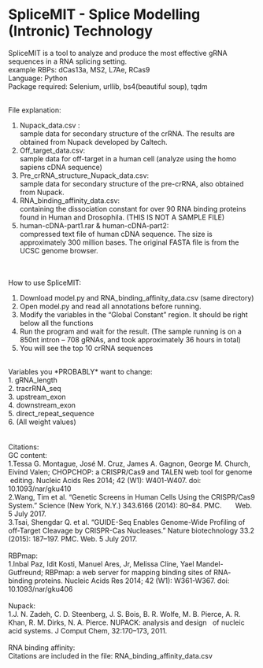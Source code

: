 # SpliceMIT - Splice Modelling (Intronic) Technology
SpliceMIT is a tool to analyze and produce the most effective gRNA sequences in a RNA splicing setting.<br />
example RBPs: dCas13a, MS2, L7Ae, RCas9 <br />
Language: Python <br />
Package required: Selenium, urllib, bs4(beautiful soup), tqdm <br />
<br />

File explanation: <br />
1.	Nupack_data.csv : <br />sample data for secondary structure of the crRNA. The results are obtained from Nupack developed by Caltech.
2.	Off_target_data.csv: <br />sample data for off-target in a human cell (analyze using the homo sapiens cDNA sequence)
3.	Pre_crRNA_structure_Nupack_data.csv: <br />sample data for secondary structure of the pre-crRNA, also obtained from Nupack.
4.	RNA_binding_affinity_data.csv: <br />containing the dissociation constant for over 90 RNA binding proteins found in Human and Drosophila. (THIS IS NOT A SAMPLE FILE)
5.	human-cDNA-part1.rar & human-cDNA-part2: <br />compressed text file of human cDNA sequence. The size is approximately 300 million bases. The original FASTA file is from the UCSC genome browser.<br />
<br />   

How to use SpliceMIT:<br />
1.	Download model.py and RNA_binding_affinity_data.csv (same directory)<br />
2.	Open model.py and read all annotations before running.<br />
3.	Modify the variables in the “Global Constant” region. It should be right below all the functions<br />
4.	Run the program and wait for the result. (The sample running is on a 850nt intron – 708 gRNAs, and took approximately 36 hours in total)<br />
5.	You will see the top 10 crRNA sequences<br />
<br />
Variables you *PROBABLY* want to change:<br />
1.	gRNA_length <br />
2.	tracrRNA_seq <br />
3.	upstream_exon <br />
4.	downstream_exon <br />
5.	direct_repeat_sequence <br />
6.	(All weight values) <br />


<br />
<br />
Citations: <br />
GC content: <br />
  1.Tessa G. Montague, José M. Cruz, James A. Gagnon, George M. Church, Eivind Valen; CHOPCHOP: a CRISPR/Cas9 and TALEN web tool for genome    editing. Nucleic Acids Res 2014; 42 (W1): W401-W407. doi: 10.1093/nar/gku410 <br />
  2.Wang, Tim et al. “Genetic Screens in Human Cells Using the CRISPR/Cas9 System.” Science (New York, N.Y.) 343.6166 (2014): 80–84. PMC.       Web. 5 July 2017. <br />
  3.Tsai, Shengdar Q. et al. “GUIDE-Seq Enables Genome-Wide Profiling of off-Target Cleavage by CRISPR-Cas Nucleases.” Nature biotechnology     33.2 (2015): 187–197. PMC. Web. 5 July 2017. <br />
<br />
RBPmap: <br />
  1.Inbal Paz, Idit Kosti, Manuel Ares, Jr, Melissa Cline, Yael Mandel-Gutfreund; RBPmap: a web server for mapping binding sites of RNA-      binding proteins. Nucleic Acids Res 2014; 42 (W1): W361-W367. doi: 10.1093/nar/gku406 <br />
<br />
Nupack: <br />
  1.J. N. Zadeh, C. D. Steenberg, J. S. Bois, B. R. Wolfe, M. B. Pierce, A. R. Khan, R. M. Dirks, N. A. Pierce. NUPACK: analysis and design   of nucleic acid systems. J Comput Chem, 32:170–173, 2011. <br /> 
<br />
RNA binding affinity:<br />
Citations are included in the file: RNA_binding_affinity_data.csv <br />
